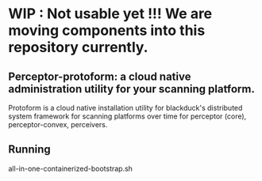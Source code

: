 # WIP : Not usable yet !!! We are moving components into this repository currently.

## Perceptor-protoform: a cloud native administration utility for your scanning platform.

Protoform is a cloud native installation utility for blackduck's distributed system framework for scanning platforms over time
for perceptor (core), perceptor-convex, perceivers.

## Running

all-in-one-containerized-bootstrap.sh
